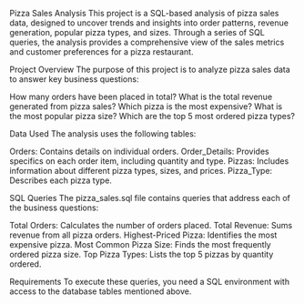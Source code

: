 Pizza Sales Analysis
This project is a SQL-based analysis of pizza sales data, designed to uncover trends and insights into order patterns, revenue generation, popular pizza types, and sizes. Through a series of SQL queries, the analysis provides a comprehensive view of the sales metrics and customer preferences for a pizza restaurant.

Project Overview
The purpose of this project is to analyze pizza sales data to answer key business questions:

How many orders have been placed in total?
What is the total revenue generated from pizza sales?
Which pizza is the most expensive?
What is the most popular pizza size?
Which are the top 5 most ordered pizza types?


Data Used
The analysis uses the following tables:

Orders: Contains details on individual orders.
Order_Details: Provides specifics on each order item, including quantity and type.
Pizzas: Includes information about different pizza types, sizes, and prices.
Pizza_Type: Describes each pizza type.


SQL Queries
The pizza_sales.sql file contains queries that address each of the business questions:

Total Orders: Calculates the number of orders placed.
Total Revenue: Sums revenue from all pizza orders.
Highest-Priced Pizza: Identifies the most expensive pizza.
Most Common Pizza Size: Finds the most frequently ordered pizza size.
Top Pizza Types: Lists the top 5 pizzas by quantity ordered.


Requirements
To execute these queries, you need a SQL environment with access to the database tables mentioned above.




​​






